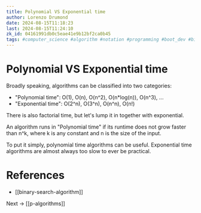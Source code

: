 ```yaml
---
title: Polynomial VS Exponential time
author: Lorenzo Drumond
date: 2024-08-15T11:18:23
last: 2024-08-15T11:24:10
zk_id: 04161991db0c5eae41e9b12bf2ca0b45
tags: #computer_science #algorithm #notation #programming #boot_dev #big_o
---
```



# Polynomial VS Exponential time

Broadly speaking, algorithms can be classified into two categories:

- "Polynomial time": O(1), O(n), O(n^2), O(n*log(n)), O(n^3), ...
- "Exponential time": O(2^n), O(3^n), O(n^n), O(n!)

There is also factorial time, but let's lump it in together with exponential.

An algorithm runs in "Polynomial time" if its runtime does not grow faster than n^k, where k is any constant and n is the size of the input.

To put it simply, polynomial time algorithms can be useful. Exponential time algorithms are almost always too slow to ever be practical.

# References
- [[binary-search-algorithm]]

Next -> [[p-algorithms]]
